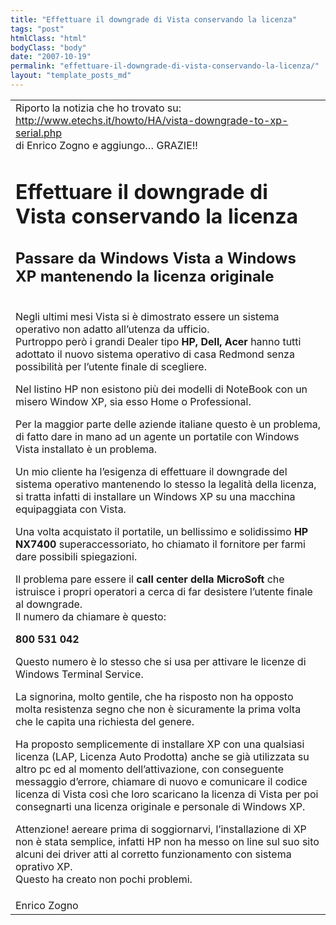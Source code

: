 ```yaml
---
title: "Effettuare il downgrade di Vista conservando la licenza"
tags: "post"
htmlClass: "html"
bodyClass: "body"
date: "2007-10-19"
permalink: "effettuare-il-downgrade-di-vista-conservando-la-licenza/"
layout: "template_posts_md"
---
```

<table class="box-text" border="0" cellpadding="6" cellspacing="0"  width="100%">
<tbody>
<tr>
<td class="testo" colspan="2" valign="top">Riporto la notizia che ho trovato su:<br />       <a  href="http://www.etechs.it/howto/HA/vista-downgrade-to-xp-serial.php">http://www.etechs.it/howto/HA/vista-downgrade-to-xp-serial.php</a><br /> di Enrico Zogno e aggiungo&#8230; GRAZIE!!<br />       <strong></strong>       </p>
<h1><strong>Effettuare il downgrade di Vista conservando la licenza</strong></h1>
<h2> Passare da Windows Vista a Windows XP mantenendo la licenza originale </h2>
<p>       <script type="text/javascript"><!-- google_ad_client = "pub-8857235918279160"; google_ad_width = 468; google_ad_height = 60; google_ad_format = "468x60_as"; google_ad_type = "text"; google_ad_channel =""; google_color_border = "F4F4F4"; google_color_bg = "F4F4F4"; google_color_link = "000066"; google_color_url = "000000"; google_color_text = "000000"; //--></script>       <script type="text/javascript"  src="http://pagead2.googlesyndication.com/pagead/show_ads.js">       </script><iframe style="display: none;" name="google_ads_frame"  src="http://pagead2.googlesyndication.com/pagead/ads?client=ca-pub-8857235918279160&amp;dt=1192794459184&amp;lmt=1192794457&amp;format=468x60_as&amp;output=html&amp;correlator=1192794459062&amp;url=http%3A%2F%2Fwww.etechs.it%2Fhowto%2FHA%2Fvista-downgrade-to-xp-serial.php&amp;color_bg=F4F4F4&amp;color_text=000000&amp;color_link=000066&amp;color_url=000000&amp;color_border=F4F4F4&amp;ad_type=text&amp;cc=100&amp;ga_vid=1474694017.1192794459&amp;ga_sid=1192794459&amp;ga_hid=692857253&amp;flash=9&amp;u_h=768&amp;u_w=1024&amp;u_ah=743&amp;u_aw=1024&amp;u_cd=24&amp;u_tz=120&amp;u_his=1&amp;u_java=true&amp;u_nplug=8&amp;u_nmime=131"  marginwidth="0" marginheight="0" vspace="0" hspace="0"  allowtransparency="true" frameborder="0" height="60" scrolling="no"  width="468"></iframe><br /> <!-- google_ad_section_start --> Negli ultimi mesi Vista si è dimostrato essere un sistema operativo non adatto all&#8217;utenza da ufficio.       <br /> Purtroppo però i grandi Dealer tipo <strong>HP, Dell, Acer</strong> hanno tutti adottato il nuovo sistema operativo di casa Redmond senza possibilità per l&#8217;utente finale di scegliere.       </p>
<p> Nel listino HP non esistono più dei modelli di NoteBook con un misero Window XP, sia esso Home o Professional.       </p>
<p> Per la maggior parte delle aziende italiane questo è un problema, di fatto dare in mano ad un agente un portatile con Windows Vista installato è un problema.       </p>
<p> Un mio cliente ha l&#8217;esigenza di effettuare il downgrade del sistema operativo mantenendo lo stesso la legalità della licenza, si tratta infatti di installare un Windows XP su una macchina equipaggiata con Vista.       </p>
<p> Una volta acquistato il portatile, un bellissimo e solidissimo <strong>HP NX7400</strong> superaccessoriato, ho chiamato il fornitore per farmi dare possibili spiegazioni.       </p>
<p> Il problema pare essere il <strong>call center della MicroSoft</strong> che istruisce i propri operatori a cerca di far desistere l&#8217;utente finale al downgrade.       <br /> Il numero da chiamare è questo:       </p>
<p class="code"><strong>800 531 042</strong></p>
<p> Questo numero è lo stesso che si usa per attivare le licenze di Windows Terminal Service.       </p>
<p> La signorina, molto gentile, che ha risposto non ha opposto molta resistenza segno che non è sicuramente la prima volta che le capita una richiesta del genere.       </p>
<p> Ha proposto semplicemente di installare XP con una qualsiasi licenza (LAP, Licenza Auto Prodotta) anche se già utilizzata su altro pc ed al momento dell&#8217;attivazione, con conseguente messaggio d&#8217;errore, chiamare di nuovo e comunicare il codice licenza di Vista così che loro scaricano la licenza di Vista per poi consegnarti una licenza originale e personale di Windows XP.       </p>
<p> Attenzione! aereare prima di soggiornarvi, l&#8217;installazione di XP non è stata semplice, infatti HP non ha messo on line sul suo sito alcuni dei driver atti al corretto funzionamento con sistema oprativo XP.       <br /> Questo ha creato non pochi problemi.       </p>
<p> <!-- google_ad_section_end --> </td>
</tr>
<tr>
<td class="testo" colspan="2">Enrico Zogno</td>
</tr>
</tbody>
</table>
